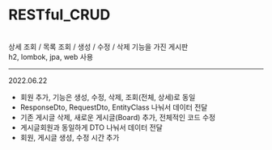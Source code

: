 # RESTful_CRUD
<br>
상세 조회 / 목록 조회 / 생성 / 수정 / 삭제 기능을 가진 게시판
<br>
h2, lombok, jpa, web 사용

---

2022.06.22
<br>
- 회원 추가, 기능은 생성, 수정, 삭제, 조회(전체, 상세)로 동일
- ResponseDto, RequestDto, EntityClass 나눠서 데이터 전달
- 기존 게시글 삭제, 새로운 게시글(Board) 추가, 전체적인 코드 수정
- 게시글회원과 동일하게 DTO 나눠서 데이터 전달
- 회원, 게시글 생성, 수정 시간 추가 

